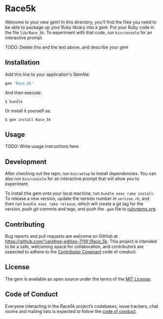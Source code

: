 # Race5k

Welcome to your new gem! In this directory, you'll find the files you need to be able to package up your Ruby library into a gem. Put your Ruby code in the file `lib/Race_5k`. To experiment with that code, run `bin/console` for an interactive prompt.

TODO: Delete this and the text above, and describe your gem

## Installation

Add this line to your application's Gemfile:

```ruby
gem 'Race_5k'
```

And then execute:

    $ bundle

Or install it yourself as:

    $ gem install Race_5k

## Usage

TODO: Write usage instructions here

## Development

After checking out the repo, run `bin/setup` to install dependencies. You can also run `bin/console` for an interactive prompt that will allow you to experiment.

To install this gem onto your local machine, run `bundle exec rake install`. To release a new version, update the version number in `version.rb`, and then run `bundle exec rake release`, which will create a git tag for the version, push git commits and tags, and push the `.gem` file to [rubygems.org](https://rubygems.org).

## Contributing

Bug reports and pull requests are welcome on GitHub at https://github.com/'carefree-edition-7119'/Race_5k. This project is intended to be a safe, welcoming space for collaboration, and contributors are expected to adhere to the [Contributor Covenant](http://contributor-covenant.org) code of conduct.

## License

The gem is available as open source under the terms of the [MIT License](https://opensource.org/licenses/MIT).

## Code of Conduct

Everyone interacting in the Race5k project’s codebases, issue trackers, chat rooms and mailing lists is expected to follow the [code of conduct](https://github.com/'carefree-edition-7119'/Race_5k/blob/master/CODE_OF_CONDUCT.md).
